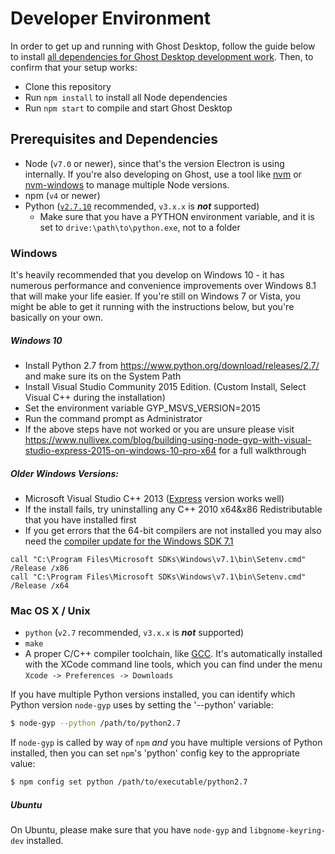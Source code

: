 # Developer Environment

In order to get up and running with Ghost Desktop, follow the guide below to install [all dependencies for Ghost Desktop development work](#prerequisites-and-dependencies). Then, to confirm that your setup works:

 * Clone this repository
 * Run `npm install` to install all Node dependencies
 * Run `npm start` to compile and start Ghost Desktop


 ## Prerequisites and Dependencies
 * Node (`v7.0` or newer), since that's the version Electron is using internally. If you're also developing on Ghost, use a tool like [nvm][nvm] or [nvm-windows][nvm-windows] to manage multiple Node versions.
 * npm (`v4` or newer)
 * Python ([`v2.7.10`][python-v2.7.10] recommended, `v3.x.x` is __*not*__ supported)
    * Make sure that you have a PYTHON environment variable, and it is set to `drive:\path\to\python.exe`, not to a folder


### Windows
It's heavily recommended that you develop on Windows 10 - it has numerous performance and convenience improvements over Windows 8.1 that will make your life easier. If you're still on Windows 7 or Vista, you might be able to get it running with the instructions below, but you're basically on your own.


##### Windows 10
* Install Python 2.7 from https://www.python.org/download/releases/2.7/ and make sure its on the System Path
* Install Visual Studio Community 2015 Edition. (Custom Install, Select Visual C++ during the installation)
* Set the environment variable GYP_MSVS_VERSION=2015
* Run the command prompt as Administrator
* If the above steps have not worked or you are unsure please visit https://www.nullivex.com/blog/building-using-node-gyp-with-visual-studio-express-2015-on-windows-10-pro-x64 for a full walkthrough


##### Older Windows Versions:
* Microsoft Visual Studio C++ 2013 ([Express][msvc2013] version works well)
* If the install fails, try uninstalling any C++ 2010 x64&x86 Redistributable that you have installed first
* If you get errors that the 64-bit compilers are not installed you may also need the [compiler update for the Windows SDK 7.1]

```
call "C:\Program Files\Microsoft SDKs\Windows\v7.1\bin\Setenv.cmd" /Release /x86
call "C:\Program Files\Microsoft SDKs\Windows\v7.1\bin\Setenv.cmd" /Release /x64
```


### Mac OS X / Unix
* `python` (`v2.7` recommended, `v3.x.x` is __*not*__ supported)
* `make`
* A proper C/C++ compiler toolchain, like [GCC](https://gcc.gnu.org). It's automatically installed with the XCode command line tools, which you can find  under the menu `Xcode -> Preferences -> Downloads`

If you have multiple Python versions installed, you can identify which Python
version `node-gyp` uses by setting the '--python' variable:

``` bash
$ node-gyp --python /path/to/python2.7
```

If `node-gyp` is called by way of `npm` *and* you have multiple versions of
Python installed, then you can set `npm`'s 'python' config key to the appropriate
value:

``` bash
$ npm config set python /path/to/executable/python2.7
```


##### Ubuntu
On Ubuntu, please make sure that you have `node-gyp` and `libgnome-keyring-dev` installed.

[python-v2.7.10]: https://www.python.org/downloads/release/python-2710/
[msvc2013]: https://www.microsoft.com/en-gb/download/details.aspx?id=44914
[win7sdk]: https://www.microsoft.com/en-us/download/details.aspx?id=8279
[compiler update for the Windows SDK 7.1]: https://www.microsoft.com/en-us/download/details.aspx?id=4422
[nvm]:https://github.com/creationix/nvm
[nvm-windows]:https://github.com/coreybutler/nvm-windows
